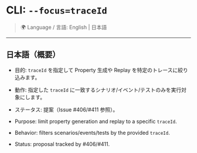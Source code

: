 # CLI: `--focus=traceId`

> 🌍 Language / 言語: English | 日本語

---

## 日本語（概要）

- 目的: `traceId` を指定して Property 生成や Replay を特定のトレースに絞り込みます。
- 動作: 指定した `traceId` に一致するシナリオ/イベント/テストのみを実行対象にします。
- ステータス: 提案（Issue #406/#411 参照）。

- Purpose: limit property generation and replay to a specific `traceId`.
- Behavior: filters scenarios/events/tests by the provided `traceId`.
- Status: proposal tracked by #406/#411.
